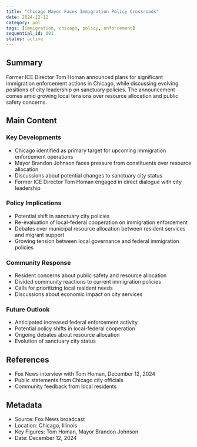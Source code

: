 ```yaml
---
title: "Chicago Mayor Faces Immigration Policy Crossroads"
date: 2024-12-12
category: pol
tags: [immigration, chicago, policy, enforcement]
sequential_id: 001
status: active
---
```


## Summary
Former ICE Director Tom Homan announced plans for significant immigration enforcement actions in Chicago, while discussing evolving positions of city leadership on sanctuary policies. The announcement comes amid growing local tensions over resource allocation and public safety concerns.

## Main Content

### Key Developments
- Chicago identified as primary target for upcoming immigration enforcement operations
- Mayor Brandon Johnson faces pressure from constituents over resource allocation
- Discussions about potential changes to sanctuary city status
- Former ICE Director Tom Homan engaged in direct dialogue with city leadership

### Policy Implications
- Potential shift in sanctuary city policies
- Re-evaluation of local-federal cooperation on immigration enforcement
- Debates over municipal resource allocation between resident services and migrant support
- Growing tension between local governance and federal immigration policies

### Community Response
- Resident concerns about public safety and resource allocation
- Divided community reactions to current immigration policies
- Calls for prioritizing local resident needs
- Discussions about economic impact on city services

### Future Outlook
- Anticipated increased federal enforcement activity
- Potential policy shifts in local-federal cooperation
- Ongoing debates about resource allocation
- Evolution of sanctuary city status

## References
- Fox News interview with Tom Homan, December 12, 2024
- Public statements from Chicago city officials
- Community feedback from local residents

## Metadata
- Source: Fox News broadcast
- Location: Chicago, Illinois
- Key Figures: Tom Homan, Mayor Brandon Johnson
- Date: December 12, 2024
